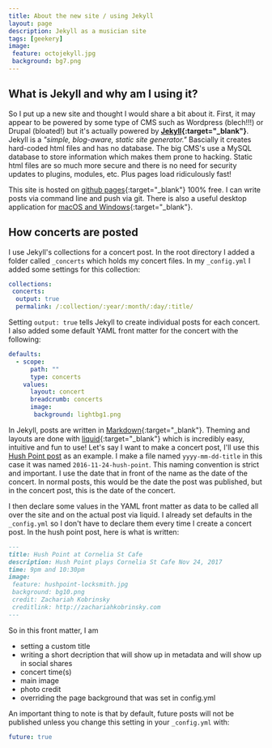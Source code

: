 ```yaml
---
title: About the new site / using Jekyll
layout: page
description: Jekyll as a musician site
tags: [geekery]
image:
 feature: octojekyll.jpg
 background: bg7.png
---
```

## What is Jekyll and why am I using it?

So I put up a new site and thought I would share a bit about it. First, it may appear to be powered by some type of CMS such as Wordpress (blech!!!) or Drupal (bloated!) but it's actually powered by **[Jekyll](https://jekyllrb.com/){:target="_blank"}**. Jekyll is a *"simple, blog-aware, static site generator."* Bascially it creates hard-coded html files and has no database. The big CMS's use a MySQL database to store information which makes them prone to hacking. Static html files are so much more secure and there is no need for security updates to plugins, modules, etc. Plus pages load ridiculously fast!

This site is hosted on [github pages](https://github.com/){:target="_blank"} 100% free. I can write posts via command line and push via git. There is also a useful desktop application for [macOS and Windows](https://desktop.github.com/){:target="_blank"}. 

## How concerts are posted

I use Jekyll's collections for a concert post. In the root directory I added a folder called `_concerts` which holds my concert files. In my `_config.yml` I added some settings for this collection:

```yaml
collections:
 concerts:
  output: true
  permalink: /:collection/:year/:month/:day/:title/
```
Setting `output: true` tells Jekyll to create individual posts for each concert. I also added some default YAML front matter for the concert with the following:

```yaml
defaults:
  - scope:
      path: ""
      type: concerts
    values:
      layout: concert
      breadcrumb: concerts
      image:
       background: lightbg1.png
```

In Jekyll, posts are written in [Markdown](https://github.com/adam-p/markdown-here/wiki/Markdown-Cheatsheet){:target="_blank"}. Theming and layouts are done with [liquid](https://shopify.github.io/liquid/){:target="_blank"} which is incredibly easy, intuitive and fun to use! Let's say I want to make a concert post, I'll use this [Hush Point post](/concerts/2016/11/24/hush-point/) as an example. I make a file named `yyyy-mm-dd-title` in this case it was named `2016-11-24-hush-point`. This naming convention is strict and important. I use the date that in front of the name as the date of the concert. In normal posts, this would be the date the post was published, but in the concert post, this is the date of the concert. 

I then declare some values in the YAML front matter as data to be called all over the site and on the actual post via liquid. I already set defaults in the `_config.yml` so I don't have to declare them every time I create a concert post. In the hush point post, here is what is written:

```markdown
---
title: Hush Point at Cornelia St Cafe
description: Hush Point plays Cornelia St Cafe Nov 24, 2017
time: 9pm and 10:30pm
image: 
 feature: hushpoint-locksmith.jpg
 background: bg10.png
 credit: Zachariah Kobrinsky
 creditlink: http://zachariahkobrinsky.com
---
```

So in this front matter, I am 

* setting a custom title
* writing a short decription that will show up in metadata and will show up in social shares
* concert time(s)
* main image
* photo credit
* overriding the page background that was set in config.yml

An important thing to note is that by default, future posts will not be published unless you change this setting in your `_config.yml` with:

```yaml
future: true
```
